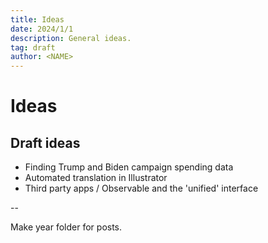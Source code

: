```yaml
---
title: Ideas
date: 2024/1/1
description: General ideas.
tag: draft
author: <NAME>
---
```


# Ideas
## Draft ideas

* Finding Trump and Biden campaign spending data
* Automated translation in Illustrator
* Third party apps / Observable and the 'unified' interface

--

Make year folder for posts.